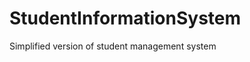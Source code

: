 StudentInformationSystem
========================

Simplified version of student management system 
